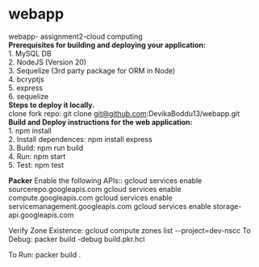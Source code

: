 # webapp </br>
webapp- assignment2-cloud computing </br>
**Prerequisites for building and deploying your application:** </br>
    1. MySQL DB </br>
    2. NodeJS (Version 20) </br>
    3. Sequelize (3rd party package for ORM in Node) </br>
    4. bcryptjs </br>
    5. express </br>
    6. sequelize </br>
**Steps to deploy it locally.** </br>
    clone fork repo: git clone git@github.com:DevikaBoddu13/webapp.git </br>
**Build and Deploy instructions for the web application:** </br>
    1. npm install </br>
    2. Install dependences: npm install express </br>
    3. Build: npm run build </br>
    4. Run: npm start </br>
    5. Test: npm test </br>

**Packer**
Enable the following APIs::
gcloud services enable sourcerepo.googleapis.com
gcloud services enable compute.googleapis.com
gcloud services enable servicemanagement.googleapis.com
gcloud services enable storage-api.googleapis.com

Verify Zone Existence: gcloud compute zones list --project=dev-nscc
To Debug: packer build -debug build.pkr.hcl

To Run: packer build .